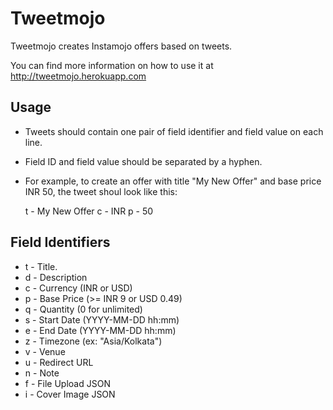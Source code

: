 # Tweetmojo

Tweetmojo creates Instamojo offers based on tweets.

You can find more information on how to use it at http://tweetmojo.herokuapp.com

## Usage

* Tweets should contain one pair of field identifier and field value on each line.
* Field ID and field value should be separated by a hyphen.
* For example, to create an offer with title "My New Offer" and base price INR 50, the tweet shoul look like this:

	t - My New Offer
	c - INR
	p - 50 	

## Field Identifiers

* t - Title.
* d - Description
* c - Currency (INR or USD)
* p - Base Price (>= INR 9 or USD 0.49)
* q - Quantity (0 for unlimited)
* s - Start Date (YYYY-MM-DD hh:mm)
* e - End Date (YYYY-MM-DD hh:mm)
* z - Timezone (ex: "Asia/Kolkata")
* v - Venue
* u - Redirect URL
* n - Note
* f - File Upload JSON
* i - Cover Image JSON
